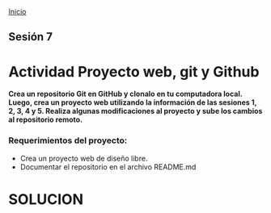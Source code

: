 <!-- No borrar o modificar -->
[Inicio](./index.md)

## Sesión 7 


<!-- Su documentación aquí -->
# **Actividad Proyecto web, git y Github**

**Crea un repositorio Git en GitHub y clonalo en tu computadora local. Luego, crea un proyecto web utilizando la información de las sesiones 1, 2, 3, 4 y 5. Realiza algunas modificaciones al proyecto y sube los cambios al repositorio remoto.**

### Requerimientos del proyecto:

- Crea un proyecto web de diseño libre. 
- Documentar el repositorio en el archivo README.md

# SOLUCION






